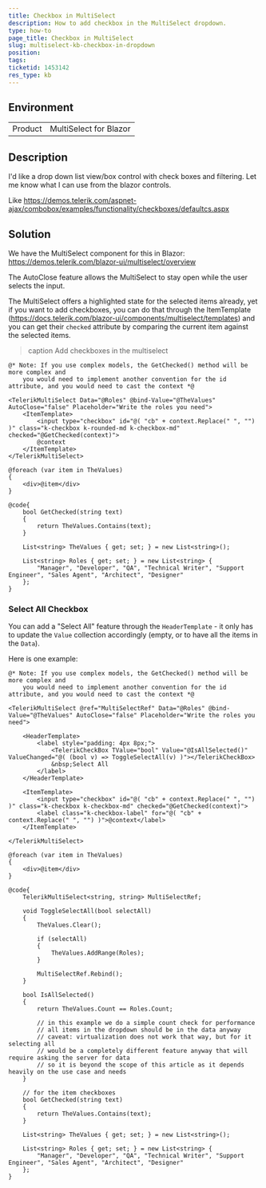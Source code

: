 ```yaml
---
title: Checkbox in MultiSelect
description: How to add checkbox in the MultiSelect dropdown.
type: how-to
page_title: Checkbox in MultiSelect
slug: multiselect-kb-checkbox-in-dropdown
position: 
tags: 
ticketid: 1453142
res_type: kb
---
```


## Environment
<table>
	<tbody>
		<tr>
			<td>Product</td>
			<td>MultiSelect for Blazor</td>
		</tr>
	</tbody>
</table>


## Description

I'd like a drop down list view/box control with check boxes and filtering. Let me know what I can use from the blazor controls.

Like https://demos.telerik.com/aspnet-ajax/combobox/examples/functionality/checkboxes/defaultcs.aspx 


## Solution

We have the MultiSelect component for this in Blazor: https://demos.telerik.com/blazor-ui/multiselect/overview

The AutoClose feature allows the MultiSelect to stay open while the user selects the input.

The MultiSelect offers a highlighted state for the selected items already, yet if you want to add checkboxes, you can do that through the ItemTemplate (https://docs.telerik.com/blazor-ui/components/multiselect/templates) and you can get their `checked` attribute by comparing the current item against the selected items.

>caption Add checkboxes in the multiselect

````CSHTML
@* Note: If you use complex models, the GetChecked() method will be more complex and 
    you would need to implement another convention for the id attribute, and you would need to cast the context *@

<TelerikMultiSelect Data="@Roles" @bind-Value="@TheValues" AutoClose="false" Placeholder="Write the roles you need">
    <ItemTemplate>
        <input type="checkbox" id="@( "cb" + context.Replace(" ", "") )" class="k-checkbox k-rounded-md k-checkbox-md" checked="@GetChecked(context)">
        @context
    </ItemTemplate>
</TelerikMultiSelect>

@foreach (var item in TheValues)
{
    <div>@item</div>
}

@code{
    bool GetChecked(string text)
    {
        return TheValues.Contains(text);
    }

    List<string> TheValues { get; set; } = new List<string>();

    List<string> Roles { get; set; } = new List<string> {
        "Manager", "Developer", "QA", "Technical Writer", "Support Engineer", "Sales Agent", "Architect", "Designer"
    };
}
````

### Select All Checkbox

You can add a "Select All" feature through the `HeaderTemplate` - it only has to update the `Value` collection accordingly (empty, or to have all the items in the `Data`).

Here is one example:

````CSHTML
@* Note: If you use complex models, the GetChecked() method will be more complex and
    you would need to implement another convention for the id attribute, and you would need to cast the context *@
    
<TelerikMultiSelect @ref="MultiSelectRef" Data="@Roles" @bind-Value="@TheValues" AutoClose="false" Placeholder="Write the roles you need">

    <HeaderTemplate>
        <label style="padding: 4px 8px;">
            <TelerikCheckBox TValue="bool" Value="@IsAllSelected()" ValueChanged="@( (bool v) => ToggleSelectAll(v) )"></TelerikCheckBox>
            &nbsp;Select All
        </label>
    </HeaderTemplate>

    <ItemTemplate>
        <input type="checkbox" id="@( "cb" + context.Replace(" ", "") )" class="k-checkbox k-checkbox-md" checked="@GetChecked(context)">
        <label class="k-checkbox-label" for="@( "cb" + context.Replace(" ", "") )">@context</label>
    </ItemTemplate>

</TelerikMultiSelect>

@foreach (var item in TheValues)
{
    <div>@item</div>
}

@code{
    TelerikMultiSelect<string, string> MultiSelectRef;

    void ToggleSelectAll(bool selectAll)
    {
        TheValues.Clear();

        if (selectAll)
        {
            TheValues.AddRange(Roles);
        }

        MultiSelectRef.Rebind();
    }

    bool IsAllSelected()
    {
        return TheValues.Count == Roles.Count;

        // in this example we do a simple count check for performance
        // all items in the dropdown should be in the data anyway
        // caveat: virtualization does not work that way, but for it selecting all
        // would be a completely different feature anyway that will require asking the server for data
        // so it is beyond the scope of this article as it depends heavily on the use case and needs
    }
    
    // for the item checkboxes
    bool GetChecked(string text)
    {
        return TheValues.Contains(text);
    }

    List<string> TheValues { get; set; } = new List<string>();

    List<string> Roles { get; set; } = new List<string> {
        "Manager", "Developer", "QA", "Technical Writer", "Support Engineer", "Sales Agent", "Architect", "Designer"
    };
}
````

